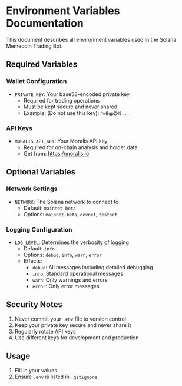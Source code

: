 # Environment Variables Documentation

This document describes all environment variables used in the Solana Memecoin Trading Bot.

## Required Variables

### Wallet Configuration
- `PRIVATE_KEY`: Your base58-encoded private key
  - Required for trading operations
  - Must be kept secure and never shared
  - Example: (Do not use this key): `4wBqpZM9...`

### API Keys
- `MORALIS_API_KEY`: Your Moralis API key
  - Required for on-chain analysis and holder data
  - Get from: https://moralis.io

## Optional Variables

### Network Settings
- `NETWORK`: The Solana network to connect to
  - Default: `mainnet-beta`
  - Options: `mainnet-beta`, `devnet`, `testnet`

### Logging Configuration
- `LOG_LEVEL`: Determines the verbosity of logging
  - Default: `info`
  - Options: `debug`, `info`, `warn`, `error`
  - Effects:
    - `debug`: All messages including detailed debugging
    - `info`: Standard operational messages
    - `warn`: Only warnings and errors
    - `error`: Only error messages

## Security Notes

1. Never commit your `.env` file to version control
2. Keep your private key secure and never share it
3. Regularly rotate API keys
4. Use different keys for development and production

## Usage

1. Fill in your values
2. Ensure `.env` is listed in `.gitignore`